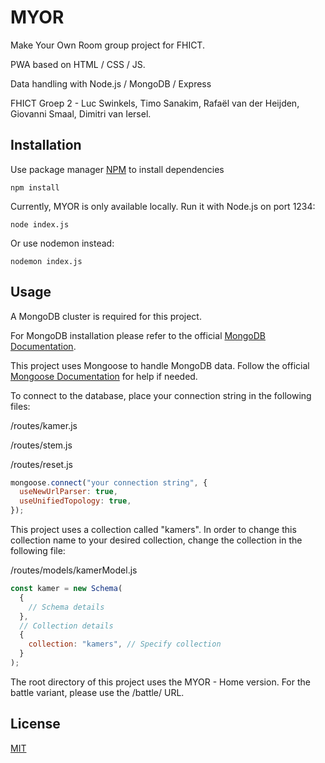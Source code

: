 # MYOR

Make Your Own Room group project for FHICT.

PWA based on HTML / CSS / JS.

Data handling with Node.js / MongoDB / Express

FHICT Groep 2 - Luc Swinkels, Timo Sanakim, Rafaël van der Heijden, Giovanni Smaal, Dimitri van Iersel.

## Installation

Use package manager [NPM](https://www.npmjs.com/) to install dependencies

```
npm install
```

Currently, MYOR is only available locally. Run it with Node.js on port 1234:

```
node index.js
```

Or use nodemon instead:

```
nodemon index.js
```

## Usage

A MongoDB cluster is required for this project.

For MongoDB installation please refer to the official [MongoDB Documentation](https://docs.mongodb.com/manual/installation/).

This project uses Mongoose to handle MongoDB data. Follow the official [Mongoose Documentation](https://mongoosejs.com/docs/guide.html) for help if needed.

To connect to the database, place your connection string in the following files:

/routes/kamer.js

/routes/stem.js

/routes/reset.js

```javascript
mongoose.connect("your connection string", {
  useNewUrlParser: true,
  useUnifiedTopology: true,
});
```

This project uses a collection called "kamers". In order to change this collection name to your desired collection, change the collection in the following file:

/routes/models/kamerModel.js

```javascript
const kamer = new Schema(
  {
    // Schema details
  },
  // Collection details
  {
    collection: "kamers", // Specify collection
  }
);
```

The root directory of this project uses the MYOR - Home version. For the battle variant, please use the /battle/ URL.

## License

[MIT](https://choosealicense.com/licenses/mit/)
